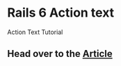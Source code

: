 # Rails 6 Action text
Action Text Tutorial
## Head over to the [Article](https://danielshow.dev/posts/using-rails6-actiontext/)
